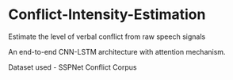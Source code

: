# Conflict-Intensity-Estimation
Estimate the level of verbal conflict from raw speech signals

An end-to-end CNN-LSTM architecture with attention mechanism. 

Dataset used - SSPNet Conflict Corpus
